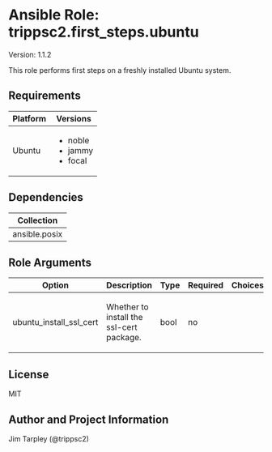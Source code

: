 <!-- BEGIN_ANSIBLE_DOCS -->

# Ansible Role: trippsc2.first_steps.ubuntu
Version: 1.1.2

This role performs first steps on a freshly installed Ubuntu system.

## Requirements

| Platform | Versions |
| -------- | -------- |
| Ubuntu | <ul><li>noble</li><li>jammy</li><li>focal</li></ul> |

## Dependencies

| Collection |
| ---------- |
| ansible.posix |

## Role Arguments
|Option|Description|Type|Required|Choices|Default|
|---|---|---|---|---|---|
| ubuntu_install_ssl_cert | <p>Whether to install the ssl-cert package.</p> | bool | no |  | True |


## License
MIT

## Author and Project Information
Jim Tarpley (@trippsc2)
<!-- END_ANSIBLE_DOCS -->
